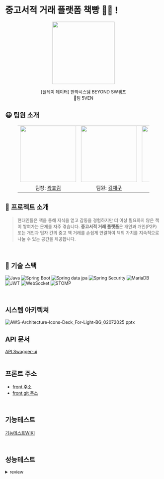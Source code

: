 # 중고서적 거래 플랫폼 책빵 📖🍞 !
<p align="middle" style="margin: 0; padding: 0;">
  <img width="200px" src="https://github.com/user-attachments/assets/59f2249b-790f-416c-a965-42a51ac5e06e">
</p>

<p align="middle">
[플레이 데이터] 한화시스템 BEYOND SW캠프
<br>🥪팀 5VEN
</p>

## 😃 팀원 소개

<figure>
    <table>
      <tr>
        <td align="center"><img src="https://github.com/user-attachments/assets/161f9f29-3a5e-415c-96ac-3dfe206d2c81" width="180px"/></td>
        <td align="center"><img src="https://github.com/user-attachments/assets/aefd8909-7201-4162-be56-b4815512d4c4" width="180px"/></td>
        <td align="center"><img src="https://github.com/user-attachments/assets/f73098ea-a9ee-4915-b38a-a6c05f6e4c6a" width="180px"/></td>
	<td align="center"><img src="https://github.com/user-attachments/assets/854f6d73-5aac-4c17-add8-5c5ebc768f7b" width="180px"/></td>
        <td align="center"><img src="https://github.com/user-attachments/assets/06e97207-fffe-459c-934e-a2ef79ef4f22" width="180px"/></td>
      </tr>
      <tr>
        <td align="center">팀장: <a href="https://github.com/daydeiday">곽효림</a></td>
        <td align="center">팀원: <a href="https://github.com/wkdlrn">김재구</a></td>
        <td align="center">팀원: <a href="https://github.com/ChangeunLim" >임찬근</a></td>
        <td align="center"><strong>팀장</strong>: <a href="https://github.com/InukChoi">최인욱</a></td>
	<td align="center">팀원: <a href="https://github.com/choi-won-ik" >최원익</a></td>
      </tr>
    </table>
</figure>

## 📝 프로젝트 소개

> 현대인들은 책을 통해 지식을 얻고 감동을 경험하지만 더 이상 필요하지 않은 책이 쌓여가는 문제를 자주 겪습니다. **중고서적 거래 플랫폼**은 개인과 개인(P2P) 또는 개인과 업자 간의 중고 책 거래를 손쉽게 연결하여 책의 가치를 지속적으로 나눌 수 있는 공간을 제공합니다.

&nbsp; 

## 🔧 기술 스택
![Java](https://img.shields.io/badge/java-%23ED8B00.svg?style=for-the-badge&logo=openjdk&logoColor=white)
![Spring Boot](https://img.shields.io/badge/Spring%20Boot-6DB33F?style=for-the-badge&logo=Spring%20Boot&logoColor=white)
![Spring data jpa](https://img.shields.io/badge/Spring%20data%20jpa-6DB33F?style=for-the-badge&logo=Spring%20Boot&logoColor=white)
![Spring Security](https://img.shields.io/badge/Spring%20Security-6DB33F?style=for-the-badge&logo=Spring%20Security&logoColor=white)
![MariaDB](https://img.shields.io/badge/MariaDB-003545?style=for-the-badge&logo=mariadb&logoColor=white)
![JWT](https://img.shields.io/badge/JWT-black?style=for-the-badge&logo=JSON%20web%20tokens)
![WebSocket](https://img.shields.io/badge/WebSocket-0084FF?style=for-the-badge&logo=websocket&logoColor=white)
![STOMP](https://img.shields.io/badge/STOMP-6A1B9A?style=for-the-badge&logo=apachekafka&logoColor=white)


&nbsp; 
## 시스템 아키텍쳐
![AWS-Architecture-Icons-Deck_For-Light-BG_02072025 pptx](https://github.com/user-attachments/assets/b5e2ff30-3021-47e1-968a-873c9a6ce6e7)
&nbsp; 

## API 문서
[API Swagger-ui](http://api.breadbook.kro.kr:8080/swagger-ui/index.html)
<br>
&nbsp; 
## 프론트 주소
- [front 주소](https://www.breadbook.kro.kr)
- [front git 주소](https://github.com/beyond-sw-camp/be12-2nd-5ven-bread_book)


&nbsp; 
## 기능테스트
[기능테스트WIKI](https://github.com/beyond-sw-camp/be12-3rd-5ven-bread_book/wiki/%EA%B8%B0%EB%8A%A5-%ED%85%8C%EC%8A%A4%ED%8A%B8)



&nbsp; 

## 성능테스트
<details>
<summary> review </summary>
	
### 개선 된 쿼리
	
![개선된쿼리4](https://github.com/user-attachments/assets/5f37e2a4-75d5-4983-a01c-0cc07f2ab9d8)
- fetch join을 사용하여 쿼리 문 개선
- 
### 개선 전 성능
  
![스크린샷 2025-03-07 190808](https://github.com/user-attachments/assets/1ece1cce-8ffd-4b4e-ad04-3f332153116a)
![스크린샷 2025-03-07 190905](https://github.com/user-attachments/assets/cfd2b952-07ee-4fa8-bebf-87e5a67a4aa3)

### 개선 후 성능
  
![스크린샷 2025-03-07 191604](https://github.com/user-attachments/assets/145ed06f-97e3-41f9-ad3d-6c0a0ad81df3)
![스크린샷 2025-03-07 191740](https://github.com/user-attachments/assets/146f57f9-072a-452e-bc26-12f7d7706bcb)


</details>
